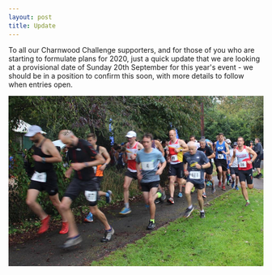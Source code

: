 ```yaml
---
layout: post
title: Update
---
```


To all our Charnwood Challenge supporters, and for those of you who are starting to formulate plans for 2020, just a quick update that we are looking at a provisional date of Sunday 20th September for this year's event - we should be in a position to confirm this soon, with more details to follow when entries open.


![Runners](/images/post1.jpg)
